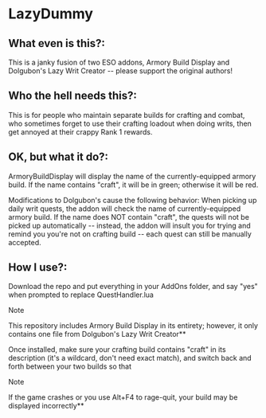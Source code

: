 # LazyDummy

## What even is this?: 
This is a janky fusion of two ESO addons, Armory Build Display and Dolgubon's Lazy Writ Creator -- please support the original authors!



## Who the hell needs this?:
This is for people who maintain separate builds for crafting and combat, who sometimes forget to use their crafting loadout when doing writs, then get annoyed at their crappy Rank 1 rewards. 



## OK, but what it do?:
ArmoryBuildDisplay will display the name of the currently-equipped armory build. 
If the name contains "craft", it will be in green; otherwise it will be red.

Modifications to Dolgubon's cause the following behavior:
When picking up daily writ quests, the addon will check the name of currently-equipped armory build.
If the name does NOT contain "craft", the quests will not be picked up automatically -- instead, the addon will insult you for trying and remind you you're not on crafting build -- each quest can still be manually accepted. 



## How I use?:
Download the repo and put everything in your AddOns folder, and say "yes" when prompted to replace QuestHandler.lua

> [!NOTE]
> This repository includes Armory Build Display in its entirety; however, it only contains one file from Dolgubon's Lazy Writ Creator**


Once installed, make sure your crafting build contains "craft" in its description (it's a wildcard, don't need exact match), and switch back and forth between your two builds so that 

> [!NOTE]
> If the game crashes or you use Alt+F4 to rage-quit, your build may be displayed incorrectly**







